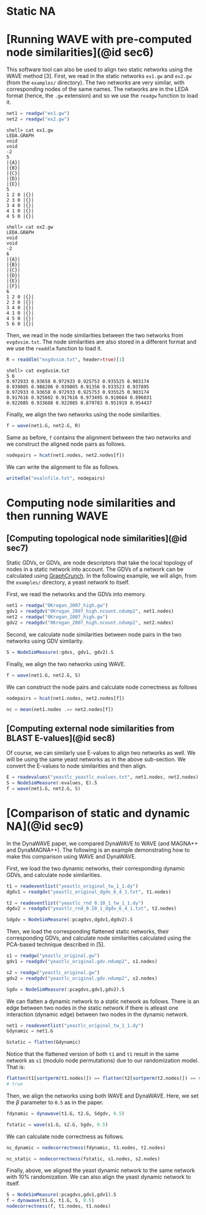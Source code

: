 # Static NA

# [Running WAVE with pre-computed node similarities](@id sec6)

This software tool can also be used to align two static networks using
the WAVE method [3]. First, we read
in the static networks `ex1.gw` and `ex2.gw` (from the `examples/`
directory). The two networks are very similar, with corresponding
nodes of the same names. The networks are in the LEDA format (hence,
the `.gw` extension) and so we use the `readgw` function to load it.

```julia
net1 = readgw("ex1.gw")
net2 = readgw("ex2.gw")
```
```
shell> cat ex1.gw
LEDA.GRAPH
void
void
-2
5
|{A}|
|{B}|
|{C}|
|{D}|
|{E}|
5
1 2 0 |{}|
2 3 0 |{}|
3 4 0 |{}|
4 1 0 |{}|
4 5 0 |{}|

shell> cat ex2.gw
LEDA.GRAPH
void
void
-2
6
|{A}|
|{B}|
|{C}|
|{D}|
|{E}|
|{F}|
6
1 2 0 |{}|
2 3 0 |{}|
3 4 0 |{}|
4 1 0 |{}|
4 5 0 |{}|
5 6 0 |{}|
```

Then, we read in the node similarities between the two networks from
`evgdvsim.txt`. The node similarities are also stored in a different
format and we use the `readdlm` function to load it.

```julia
R = readdlm("exgdvsim.txt", header=true)[1]
```
```
shell> cat exgdvsim.txt
5 6
0.972933 0.93658 0.972933 0.925753 0.935525 0.903174
0.939805 0.988206 0.939805 0.91356 0.933523 0.937895
0.972933 0.93658 0.972933 0.925753 0.935525 0.903174
0.917616 0.925602 0.917616 0.973495 0.910664 0.896031
0.922085 0.933688 0.922085 0.879783 0.951919 0.954437
```

Finally, we align the two networks using the node similarities.

```julia
f = wave(net1.G, net2.G, R)
```

Same as before, `f` contains the alignment between the two networks and we construct the aligned node pairs as follows.

```julia
nodepairs = hcat(net1.nodes, net2.nodes[f])
```

We can write the alignment to file as follows.

```julia
writedlm("exalnfile.txt", nodepairs)
```

# Computing node similarities and then running WAVE

## [Computing topological node similarities](@id sec7)

Static GDVs, or GDVs, are node descriptors that take the local
topology of nodes in a static network into account. The GDVs of a
network can be calculated using
[GraphCrunch](https://en.wikipedia.org/wiki/GraphCrunch). In the
following example, we will align, from the `examples/` directory, a
yeast network to itself.

First, we read the networks and the GDVs into memory.

``` julia
net1 = readgw("0Krogan_2007_high.gw")
gdv1 = readgdv("0Krogan_2007_high.ncount.ndump2", net1.nodes)
net2 = readgw("0Krogan_2007_high.gw")
gdv2 = readgdv("0Krogan_2007_high.ncount.ndump2", net2.nodes)
```

Second, we calculate node similarities between node pairs in the two
networks using GDV similarity.

``` julia
S = NodeSimMeasure(:gdvs, gdv1, gdv2).S
```

Finally, we align the two networks using WAVE.

``` julia
f = wave(net1.G, net2.G, S)
```

We can construct the node pairs and calculate node correctness as follows

``` julia
nodepairs = hcat(net1.nodes, net2.nodes[f])

nc = mean(net1.nodes .== net2.nodes[f])
```

## [Computing external node similarities from BLAST E-values](@id sec8)

Of course, we can similarly use E-values to align two networks as
well. We will be using the same yeast networks as in the above
sub-section. We convert the E-values to node similarities and then align.

``` julia
E = readevalues("yeastlc_yeastlc_evalues.txt", net1.nodes, net2.nodes)
S = NodeSimMeasure(:evalues, E).S
f = wave(net1.G, net2.G, S)
```

# [Comparison of static and dynamic NA](@id sec9)

In the DynaWAVE paper, we compared DynaWAVE to WAVE (and MAGNA++ and
DynaMAGNA++). The following is an example demonstrating how to make
this comparison using WAVE and DynaWAVE.

First, we load the two dynamic networks, their corresponding dynamic GDVs,
and calculate node similarities.

``` julia
t1 = readeventlist("yeastlc_original_tw_1_1.dy")
dgdv1 = readgdv("yeastlc_original_dgdv_6_4_1.txt", t1.nodes)

t2 = readeventlist("yeastlc_rnd_0.10_1_tw_1_1.dy")
dgdv2 = readgdv("yeastlc_rnd_0.10_1_dgdv_6_4_1.txt", t2.nodes)

Sdgdv = NodeSimMeasure(:pcagdvs,dgdv1,dgdv2).S
```

Then, we load the corresponding flattened static networks, their
corresponding GDVs, and calculate node similarities calculated using
the PCA-based technique described in [5].

``` julia
s1 = readgw("yeastlc_original.gw")
gdv1 = readgdv("yeastlc_original.gdv.ndump2", s1.nodes)

s2 = readgw("yeastlc_original.gw")
gdv2 = readgdv("yeastlc_original.gdv.ndump2", s2.nodes)

Sgdv = NodeSimMeasure(:pcagdvs,gdv1,gdv2).S
```

We can flatten a dynamic network to a static network as follows. There
is an edge between two nodes in the static network if there is atleast
one interaction (dynamic edge) between two nodes in the dynamic
network.

```julia
net1 = readeventlist("yeastlc_original_tw_1_1.dy")
Gdynamic = net1.G

Gstatic = flatten(Gdynamic)
```

Notice that the flattened version of both `t1` and `t1` result in the
same network as `s1` (modulo node permutations) due to our randomization model. That is:

```julia
flatten(t1[sortperm(t1.nodes)]) == flatten(t2[sortperm(t2.nodes)]) == s1[sortperm(s1.nodes)]
# true
```

Then, we align the networks using both WAVE and DynaWAVE. Here, we set
the $\beta$ parameter to `0.5` as in the paper.

``` julia
fdynamic = dynawave(t1.G, t2.G, Sdgdv, 0.5)

fstatic = wave(s1.G, s2.G, Sgdv, 0.5)
```

We can calculate node correctness as follows.

``` julia
nc_dynamic = nodecorrectness(fdynamic, t1.nodes, t2.nodes)

nc_static = nodecorrectness(fstatic, s1.nodes, s2.nodes)
```

Finally, above, we aligned the yeast dynamic network to the same network with
10% randomization. We can also align the yeast dynamic network to itself.

``` julia
S = NodeSimMeasure(:pcagdvs,gdv1,gdv1).S
f = dynawave(t1.G, t1.G, S, 0.5)
nodecorrectness(f, t1.nodes, t1.nodes)
```
